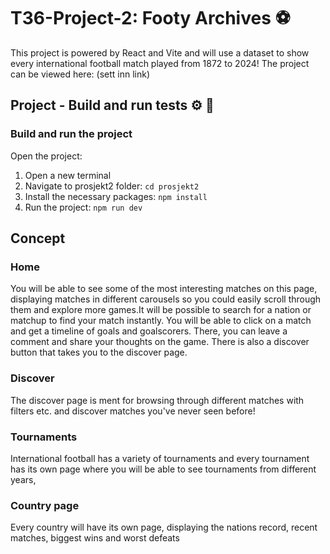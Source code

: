# T36-Project-2: Footy Archives ⚽
This project is powered by React and Vite and will use a dataset to show every international football match played from 1872 to 2024!
The project can be viewed here: (sett inn link)


## Project - Build and run tests :gear: :wrench:
### Build and run the project

Open the project:
1. Open a new terminal
2. Navigate to prosjekt2 folder: `cd prosjekt2`
3. Install the necessary packages: `npm install`
4. Run the project: `npm run dev`

## Concept
### Home
You will be able to see some of the most interesting matches on this page, displaying matches in different carousels so you could easily scroll through them and explore more games.It will be possible to search for a nation or matchup to find your match instantly. You will be able to click on a match and get a timeline of goals and goalscorers. There, you can leave a comment and share your thoughts on the game. There is also a discover button that takes you to the discover page.
### Discover
The discover page is ment for browsing through different matches with filters etc. and discover matches you've never seen before!

### Tournaments
International football has a variety of tournaments and every tournament has its own page where you will be able to see tournaments from different years,

### Country page
Every country will have its own page, displaying the nations record, recent matches, biggest wins and worst defeats






